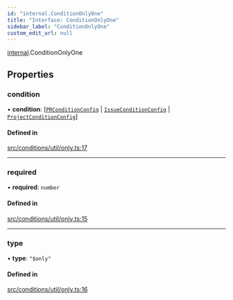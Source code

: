 ```yaml
---
id: "internal.ConditionOnlyOne"
title: "Interface: ConditionOnlyOne"
sidebar_label: "ConditionOnlyOne"
custom_edit_url: null
---
```


[internal](../modules/internal.md).ConditionOnlyOne

## Properties

### condition

• **condition**: [[`PRConditionConfig`](PRConditionConfig.md) \| [`IssueConditionConfig`](IssueConditionConfig.md) \| [`ProjectConditionConfig`](ProjectConditionConfig.md)]

#### Defined in

[src/conditions/util/only.ts:17](https://github.com/Resnovas/smartcloud/blob/b9e22a9/src/conditions/util/only.ts#L17)

___

### required

• **required**: `number`

#### Defined in

[src/conditions/util/only.ts:15](https://github.com/Resnovas/smartcloud/blob/b9e22a9/src/conditions/util/only.ts#L15)

___

### type

• **type**: ``"$only"``

#### Defined in

[src/conditions/util/only.ts:16](https://github.com/Resnovas/smartcloud/blob/b9e22a9/src/conditions/util/only.ts#L16)
